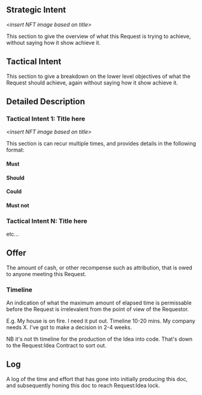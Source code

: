 ## Strategic Intent

_<insert NFT image based on title\>_

This section to give the overview of what this Request is trying to achieve, without saying how it show achieve it.

## Tactical Intent

This section to give a breakdown on the lower level objectives of what the Request should achieve, again without saying how it show achieve it.

## Detailed Description

### Tactical Intent 1: Title here

_<insert NFT image based on title\>_

This section is can recur multiple times, and provides details in the following format:

#### Must

#### Should

#### Could

#### Must not

### Tactical Intent N: Title here

etc...

## Offer

The amount of cash, or other recompense such as attribution, that is owed to anyone meeting this Request.

### Timeline

An indication of what the maximum amount of elapsed time is permissable before the Request is irrelevalent from the point of view of the Requestor.

E.g. My house is on fire. I need it put out. Timeline 10-20 mins.
My company needs X. I've got to make a decision in 2-4 weeks.

NB it's not th timeline for the production of the Idea into code. That's down to the Request:Idea Contract to sort out.

## Log

A log of the time and effort that has gone into initially producing this doc, and subsequently honing this doc to reach Request:Idea lock.
